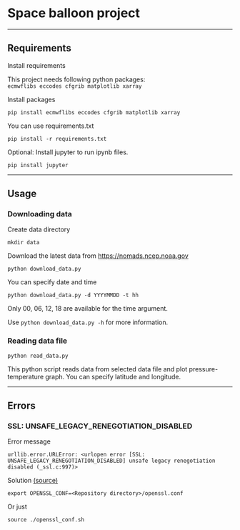 # Space balloon project

---

## Requirements

Install requirements

This project needs following python packages:  
`ecmwflibs eccodes cfgrib matplotlib xarray`

Install packages

```
pip install ecmwflibs eccodes cfgrib matplotlib xarray
```

You can use requirements.txt

```
pip install -r requirements.txt
```

Optional: Install jupyter to run ipynb files.

```
pip install jupyter
```

---

## Usage

### Downloading data

Create data directory

```
mkdir data
```

Download the latest data from https://nomads.ncep.noaa.gov

```
python download_data.py
```

You can specify date and time

```
python download_data.py -d YYYYMMDD -t hh
```

Only 00, 06, 12, 18 are available for the time argument.

Use `python download_data.py -h` for more information.

### Reading data file

```
python read_data.py
```

This python script reads data from selected data file and plot pressure-temperature graph. You can specify latitude and longitude.

---

## Errors

### SSL: UNSAFE_LEGACY_RENEGOTIATION_DISABLED

Error message

```
urllib.error.URLError: <urlopen error [SSL: UNSAFE_LEGACY_RENEGOTIATION_DISABLED] unsafe legacy renegotiation disabled (_ssl.c:997)>
```

Solution [(source)](https://stackoverflow.com/a/72245418)

```
export OPENSSL_CONF=<Repository directory>/openssl.conf
```

Or just

```
source ./openssl_conf.sh
```
